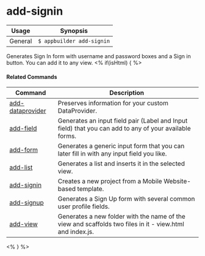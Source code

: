add-signin
==========

Usage | Synopsis
------|-------
General | `$ appbuilder add-signin`
Generates Sign In form with username and password boxes and a Sign in button. You can add it to any view.
<% if(isHtml) { %> 

#### Related Commands

Command | Description
----------|----------
[add-dataprovider](add-dataprovider.html) | Preserves information for your custom DataProvider.
[add-field](add-field.html) | Generates an input field pair (Label and Input field) that you can add to any of your available forms.
[add-form](add-form.html) | Generates а generic input form that you can later fill in with any input field you like.
[add-list](add-list.html) | Generates a list and inserts it in the selected view.
[add-signin](add-signin.html) | Creates a new project from a Mobile Website-based template.
[add-signup](add-singup.html) | Generates a Sign Up form with several common user profile fields.
[add-view](add-view.html) | Generates a new folder with the name of the view and scaffolds two files in it - view.html and index.js.
<% } %>